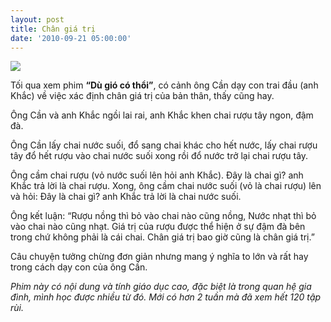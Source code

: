 ```yaml
---
layout: post
title: Chân giá trị
date: '2010-09-21 05:00:00'
---
```


![](https://trinhvanchung.files.wordpress.com/2010/09/tinvaodieukhongcotheposter1.jpg)

Tối qua xem phim **“Dù gió có thổi”**, có cảnh ông Cần dạy con trai đầu (anh Khắc) về việc xác định chân giá trị của bản thân, thấy cũng hay.

Ông Cần và anh Khắc ngồi lai rai, anh Khắc khen chai rượu tây ngon, đậm đà.

Ông Cần lấy chai nước suối, đổ sang chai khác cho hết nước, lấy chai rượu tây đổ hết rượu vào chai nước suối xong rồi đổ nước trở lại chai rượu tây.

Ông cầm chai rượu (vỏ nước suối lên hỏi anh Khắc). Đây là chai gì? anh Khắc trả lời là chai rượu. Xong, ông cầm chai nước suối (vỏ là chai rượu) lên và hỏi: Đây là chai gì? anh Khắc trả lời là chai nước suối.

Ông kết luận: “Rượu nồng thì bỏ vào chai nào cũng nồng, Nước nhạt thì bỏ vào chai nào cũng nhạt. Giá trị của rượu được thể hiện ở sự đậm đà bên trong chứ không phải là cái chai. Chân giá trị bao giờ cũng là chân giá trị.”

Câu chuyện tưởng chừng đơn giản nhưng mang ý nghĩa to lớn và rất hay trong cách dạy con của ông Cần.

*Phim này có nội dung và tính giáo dục cao, đặc biệt là trong quan hệ gia đình, mình học được nhiều từ đó. Mới có hơn 2 tuần mà đã xem hết 120 tập rùi.*